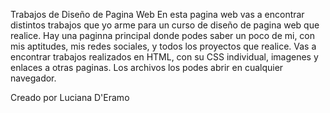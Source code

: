Trabajos de Diseño de Pagina Web
En esta pagina web vas a encontrar distintos trabajos que yo arme para un curso de diseño de pagina web que realice. 
Hay una paginna principal donde podes saber un poco de mi, con mis aptitudes, mis redes sociales, y todos los proyectos que realice. 
Vas a encontrar trabajos realizados en HTML, con su CSS individual, imagenes y enlaces a otras paginas. 
Los archivos los podes abrir en cualquier navegador.

Creado por Luciana D'Eramo
